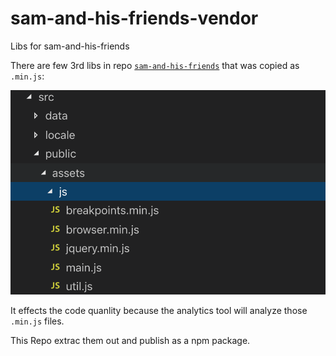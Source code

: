 # sam-and-his-friends-vendor

Libs for sam-and-his-friends

There are few 3rd libs in repo [`sam-and-his-friends`](https://github.com/tningjs/sam-and-his-friends) that was copied as `.min.js`:

![vendors](./vendors.png)

It effects the code quanlity because the analytics tool will analyze those `.min.js` files.

This Repo extrac them out and publish as a npm package.

